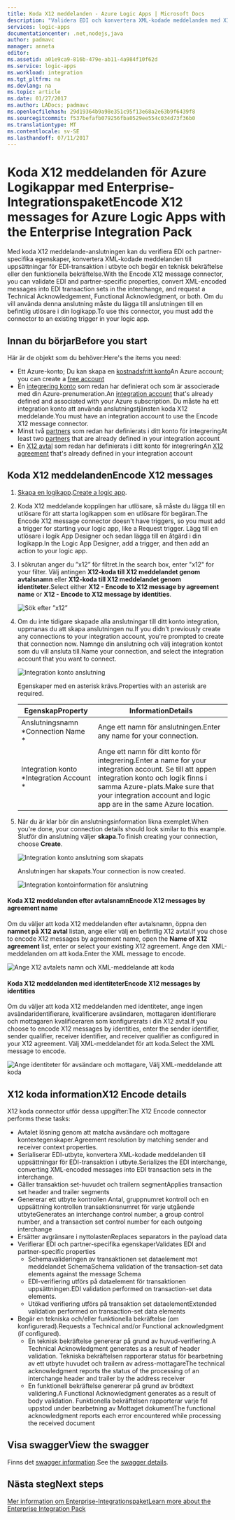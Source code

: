 ```yaml
---
title: Koda X12 meddelanden - Azure Logic Apps | Microsoft Docs
description: "Validera EDI och konvertera XML-kodade meddelanden med X12 meddelande kodare i Enterprise-Integrationspaket för Logikappar i Azure"
services: logic-apps
documentationcenter: .net,nodejs,java
author: padmavc
manager: anneta
editor: 
ms.assetid: a01e9ca9-816b-479e-ab11-4a984f10f62d
ms.service: logic-apps
ms.workload: integration
ms.tgt_pltfrm: na
ms.devlang: na
ms.topic: article
ms.date: 01/27/2017
ms.author: LADocs; padmavc
ms.openlocfilehash: 29d19364b9a98e351c95f13e68a2e63b9f6439f8
ms.sourcegitcommit: f537befafb079256fba0529ee554c034d73f36b0
ms.translationtype: MT
ms.contentlocale: sv-SE
ms.lasthandoff: 07/11/2017
---
```

# <a name="encode-x12-messages-for-azure-logic-apps-with-the-enterprise-integration-pack"></a><span data-ttu-id="bcaf8-103">Koda X12 meddelanden för Azure Logikappar med Enterprise-Integrationspaket</span><span class="sxs-lookup"><span data-stu-id="bcaf8-103">Encode X12 messages for Azure Logic Apps with the Enterprise Integration Pack</span></span>

<span data-ttu-id="bcaf8-104">Med koda X12 meddelande-anslutningen kan du verifiera EDI och partner-specifika egenskaper, konvertera XML-kodade meddelanden till uppsättningar för EDI-transaktion i utbyte och begär en teknisk bekräftelse eller den funktionella bekräftelse.</span><span class="sxs-lookup"><span data-stu-id="bcaf8-104">With the Encode X12 message connector, you can validate EDI and partner-specific properties, convert XML-encoded messages into EDI transaction sets in the interchange, and request a Technical Acknowledgement, Functional Acknowledgment, or both.</span></span>
<span data-ttu-id="bcaf8-105">Om du vill använda denna anslutning måste du lägga till anslutningen till en befintlig utlösare i din logikapp.</span><span class="sxs-lookup"><span data-stu-id="bcaf8-105">To use this connector, you must add the connector to an existing trigger in your logic app.</span></span>

## <a name="before-you-start"></a><span data-ttu-id="bcaf8-106">Innan du börjar</span><span class="sxs-lookup"><span data-stu-id="bcaf8-106">Before you start</span></span>

<span data-ttu-id="bcaf8-107">Här är de objekt som du behöver:</span><span class="sxs-lookup"><span data-stu-id="bcaf8-107">Here's the items you need:</span></span>

* <span data-ttu-id="bcaf8-108">Ett Azure-konto; Du kan skapa en [kostnadsfritt konto](https://azure.microsoft.com/free)</span><span class="sxs-lookup"><span data-stu-id="bcaf8-108">An Azure account; you can create a [free account](https://azure.microsoft.com/free)</span></span>
* <span data-ttu-id="bcaf8-109">En [integrering konto](logic-apps-enterprise-integration-create-integration-account.md) som redan har definierat och som är associerade med din Azure-prenumeration.</span><span class="sxs-lookup"><span data-stu-id="bcaf8-109">An [integration account](logic-apps-enterprise-integration-create-integration-account.md) that's already defined and associated with your Azure subscription.</span></span> <span data-ttu-id="bcaf8-110">Du måste ha ett integration konto att använda anslutningstjänsten koda X12 meddelande.</span><span class="sxs-lookup"><span data-stu-id="bcaf8-110">You must have an integration account to use the Encode X12 message connector.</span></span>
* <span data-ttu-id="bcaf8-111">Minst två [partners](logic-apps-enterprise-integration-partners.md) som redan har definierats i ditt konto för integrering</span><span class="sxs-lookup"><span data-stu-id="bcaf8-111">At least two [partners](logic-apps-enterprise-integration-partners.md) that are already defined in your integration account</span></span>
* <span data-ttu-id="bcaf8-112">En [X12 avtal](logic-apps-enterprise-integration-x12.md) som redan har definierats i ditt konto för integrering</span><span class="sxs-lookup"><span data-stu-id="bcaf8-112">An [X12 agreement](logic-apps-enterprise-integration-x12.md) that's already defined in your integration account</span></span>

## <a name="encode-x12-messages"></a><span data-ttu-id="bcaf8-113">Koda X12 meddelanden</span><span class="sxs-lookup"><span data-stu-id="bcaf8-113">Encode X12 messages</span></span>

1. <span data-ttu-id="bcaf8-114">[Skapa en logikapp](logic-apps-create-a-logic-app.md).</span><span class="sxs-lookup"><span data-stu-id="bcaf8-114">[Create a logic app](logic-apps-create-a-logic-app.md).</span></span>

2. <span data-ttu-id="bcaf8-115">Koda X12 meddelande kopplingen har utlösare, så måste du lägga till en utlösare för att starta logikappen som en utlösare för begäran.</span><span class="sxs-lookup"><span data-stu-id="bcaf8-115">The Encode X12 message connector doesn't have triggers, so you must add a trigger for starting your logic app, like a Request trigger.</span></span> <span data-ttu-id="bcaf8-116">Lägg till en utlösare i logik App Designer och sedan lägga till en åtgärd i din logikapp.</span><span class="sxs-lookup"><span data-stu-id="bcaf8-116">In the Logic App Designer, add a trigger, and then add an action to your logic app.</span></span>

3.  <span data-ttu-id="bcaf8-117">I sökrutan anger du ”x12” för filtret.</span><span class="sxs-lookup"><span data-stu-id="bcaf8-117">In the search box, enter "x12" for your filter.</span></span> <span data-ttu-id="bcaf8-118">Välj antingen **X12-koda till X12 meddelandet genom avtalsnamn** eller **X12-koda till X12 meddelandet genom identiteter**.</span><span class="sxs-lookup"><span data-stu-id="bcaf8-118">Select either **X12 - Encode to X12 message by agreement name** or **X12 - Encode to X12 message by identities**.</span></span>
   
    ![Sök efter ”x12”](./media/logic-apps-enterprise-integration-x12-encode/x12decodeimage1.png) 

3. <span data-ttu-id="bcaf8-120">Om du inte tidigare skapade alla anslutningar till ditt konto integration, uppmanas du att skapa anslutningen nu.</span><span class="sxs-lookup"><span data-stu-id="bcaf8-120">If you didn't previously create any connections to your integration account, you're prompted to create that connection now.</span></span> <span data-ttu-id="bcaf8-121">Namnge din anslutning och välj integration kontot som du vill ansluta till.</span><span class="sxs-lookup"><span data-stu-id="bcaf8-121">Name your connection, and select the integration account that you want to connect.</span></span> 
   
    ![Integration konto anslutning](./media/logic-apps-enterprise-integration-x12-encode/x12encodeimage1.png)

    <span data-ttu-id="bcaf8-123">Egenskaper med en asterisk krävs.</span><span class="sxs-lookup"><span data-stu-id="bcaf8-123">Properties with an asterisk are required.</span></span>

    | <span data-ttu-id="bcaf8-124">Egenskap</span><span class="sxs-lookup"><span data-stu-id="bcaf8-124">Property</span></span> | <span data-ttu-id="bcaf8-125">Information</span><span class="sxs-lookup"><span data-stu-id="bcaf8-125">Details</span></span> |
    | --- | --- |
    | <span data-ttu-id="bcaf8-126">Anslutningsnamn *</span><span class="sxs-lookup"><span data-stu-id="bcaf8-126">Connection Name *</span></span> |<span data-ttu-id="bcaf8-127">Ange ett namn för anslutningen.</span><span class="sxs-lookup"><span data-stu-id="bcaf8-127">Enter any name for your connection.</span></span> |
    | <span data-ttu-id="bcaf8-128">Integration konto *</span><span class="sxs-lookup"><span data-stu-id="bcaf8-128">Integration Account *</span></span> |<span data-ttu-id="bcaf8-129">Ange ett namn för ditt konto för integrering.</span><span class="sxs-lookup"><span data-stu-id="bcaf8-129">Enter a name for your integration account.</span></span> <span data-ttu-id="bcaf8-130">Se till att appen integration konto och logik finns i samma Azure-plats.</span><span class="sxs-lookup"><span data-stu-id="bcaf8-130">Make sure that your integration account and logic app are in the same Azure location.</span></span> |

5.  <span data-ttu-id="bcaf8-131">När du är klar bör din anslutningsinformation likna exemplet.</span><span class="sxs-lookup"><span data-stu-id="bcaf8-131">When you're done, your connection details should look similar to this example.</span></span> <span data-ttu-id="bcaf8-132">Slutför din anslutning väljer **skapa**.</span><span class="sxs-lookup"><span data-stu-id="bcaf8-132">To finish creating your connection, choose **Create**.</span></span>

    ![Integration konto anslutning som skapats](./media/logic-apps-enterprise-integration-x12-encode/x12encodeimage2.png)

    <span data-ttu-id="bcaf8-134">Anslutningen har skapats.</span><span class="sxs-lookup"><span data-stu-id="bcaf8-134">Your connection is now created.</span></span>

    ![Integration kontoinformation för anslutning](./media/logic-apps-enterprise-integration-x12-encode/x12encodeimage3.png) 

#### <a name="encode-x12-messages-by-agreement-name"></a><span data-ttu-id="bcaf8-136">Koda X12 meddelanden efter avtalsnamn</span><span class="sxs-lookup"><span data-stu-id="bcaf8-136">Encode X12 messages by agreement name</span></span>

<span data-ttu-id="bcaf8-137">Om du väljer att koda X12 meddelanden efter avtalsnamn, öppna den **namnet på X12 avtal** listan, ange eller välj en befintlig X12 avtal.</span><span class="sxs-lookup"><span data-stu-id="bcaf8-137">If you chose to encode X12 messages by agreement name, open the **Name of X12 agreement** list, enter or select your existing X12 agreement.</span></span> <span data-ttu-id="bcaf8-138">Ange den XML-meddelanden om att koda.</span><span class="sxs-lookup"><span data-stu-id="bcaf8-138">Enter the XML message to encode.</span></span>

![Ange X12 avtalets namn och XML-meddelande att koda](./media/logic-apps-enterprise-integration-x12-encode/x12encodeimage4.png)

#### <a name="encode-x12-messages-by-identities"></a><span data-ttu-id="bcaf8-140">Koda X12 meddelanden med identiteter</span><span class="sxs-lookup"><span data-stu-id="bcaf8-140">Encode X12 messages by identities</span></span>

<span data-ttu-id="bcaf8-141">Om du väljer att koda X12 meddelanden med identiteter, ange ingen avsändaridentifierare, kvalificerare avsändaren, mottagaren identifierare och mottagaren kvalificeraren som konfigurerats i din X12 avtal.</span><span class="sxs-lookup"><span data-stu-id="bcaf8-141">If you choose to encode X12 messages by identities, enter the sender identifier, sender qualifier, receiver identifier, and receiver qualifier as configured in your X12 agreement.</span></span> <span data-ttu-id="bcaf8-142">Välj XML-meddelandet för att koda.</span><span class="sxs-lookup"><span data-stu-id="bcaf8-142">Select the XML message to encode.</span></span>
   
![Ange identiteter för avsändare och mottagare, Välj XML-meddelande att koda](./media/logic-apps-enterprise-integration-x12-encode/x12encodeimage5.png) 

## <a name="x12-encode-details"></a><span data-ttu-id="bcaf8-144">X12 koda information</span><span class="sxs-lookup"><span data-stu-id="bcaf8-144">X12 Encode details</span></span>

<span data-ttu-id="bcaf8-145">X12 koda connector utför dessa uppgifter:</span><span class="sxs-lookup"><span data-stu-id="bcaf8-145">The X12 Encode connector performs these tasks:</span></span>

* <span data-ttu-id="bcaf8-146">Avtalet lösning genom att matcha avsändare och mottagare kontextegenskaper.</span><span class="sxs-lookup"><span data-stu-id="bcaf8-146">Agreement resolution by matching sender and receiver context properties.</span></span>
* <span data-ttu-id="bcaf8-147">Serialiserar EDI-utbyte, konvertera XML-kodade meddelanden till uppsättningar för EDI-transaktion i utbyte.</span><span class="sxs-lookup"><span data-stu-id="bcaf8-147">Serializes the EDI interchange, converting XML-encoded messages into EDI transaction sets in the interchange.</span></span>
* <span data-ttu-id="bcaf8-148">Gäller transaktion set-huvudet och trailern segment</span><span class="sxs-lookup"><span data-stu-id="bcaf8-148">Applies transaction set header and trailer segments</span></span>
* <span data-ttu-id="bcaf8-149">Genererar ett utbyte kontrollen Antal, gruppnumret kontroll och en uppsättning kontrollen transaktionsnumret för varje utgående utbyte</span><span class="sxs-lookup"><span data-stu-id="bcaf8-149">Generates an interchange control number, a group control number, and a transaction set control number for each outgoing interchange</span></span>
* <span data-ttu-id="bcaf8-150">Ersätter avgränsare i nyttolasten</span><span class="sxs-lookup"><span data-stu-id="bcaf8-150">Replaces separators in the payload data</span></span>
* <span data-ttu-id="bcaf8-151">Verifierar EDI och partner-specifika egenskaper</span><span class="sxs-lookup"><span data-stu-id="bcaf8-151">Validates EDI and partner-specific properties</span></span>
  * <span data-ttu-id="bcaf8-152">Schemavalideringen av transaktionen set dataelement mot meddelandet Schema</span><span class="sxs-lookup"><span data-stu-id="bcaf8-152">Schema validation of the transaction-set data elements against the message Schema</span></span>
  * <span data-ttu-id="bcaf8-153">EDI-verifiering utförs på dataelement för transaktionen uppsättningen.</span><span class="sxs-lookup"><span data-stu-id="bcaf8-153">EDI validation performed on transaction-set data elements.</span></span>
  * <span data-ttu-id="bcaf8-154">Utökad verifiering utförs på transaktion set dataelement</span><span class="sxs-lookup"><span data-stu-id="bcaf8-154">Extended validation performed on transaction-set data elements</span></span>
* <span data-ttu-id="bcaf8-155">Begär en tekniska och/eller funktionella bekräftelse (om konfigurerad).</span><span class="sxs-lookup"><span data-stu-id="bcaf8-155">Requests a Technical and/or Functional acknowledgment (if configured).</span></span>
  * <span data-ttu-id="bcaf8-156">En teknisk bekräftelse genererar på grund av huvud-verifiering.</span><span class="sxs-lookup"><span data-stu-id="bcaf8-156">A Technical Acknowledgment generates as a result of header validation.</span></span> <span data-ttu-id="bcaf8-157">Tekniska bekräftelsen rapporterar status för bearbetning av ett utbyte huvudet och trailern av adress-mottagare</span><span class="sxs-lookup"><span data-stu-id="bcaf8-157">The technical acknowledgment reports the status of the processing of an interchange header and trailer by the address receiver</span></span>
  * <span data-ttu-id="bcaf8-158">En funktionell bekräftelse genererar på grund av brödtext validering.</span><span class="sxs-lookup"><span data-stu-id="bcaf8-158">A Functional Acknowledgment generates as a result of body validation.</span></span> <span data-ttu-id="bcaf8-159">Funktionella bekräftelsen rapporterar varje fel uppstod under bearbetning av Mottaget dokument</span><span class="sxs-lookup"><span data-stu-id="bcaf8-159">The functional acknowledgment reports each error encountered while processing the received document</span></span>

## <a name="view-the-swagger"></a><span data-ttu-id="bcaf8-160">Visa swagger</span><span class="sxs-lookup"><span data-stu-id="bcaf8-160">View the swagger</span></span>
<span data-ttu-id="bcaf8-161">Finns det [swagger information](/connectors/x12/).</span><span class="sxs-lookup"><span data-stu-id="bcaf8-161">See the [swagger details](/connectors/x12/).</span></span> 

## <a name="next-steps"></a><span data-ttu-id="bcaf8-162">Nästa steg</span><span class="sxs-lookup"><span data-stu-id="bcaf8-162">Next steps</span></span>
[<span data-ttu-id="bcaf8-163">Mer information om Enterprise-Integrationspaket</span><span class="sxs-lookup"><span data-stu-id="bcaf8-163">Learn more about the Enterprise Integration Pack</span></span>](logic-apps-enterprise-integration-overview.md "Lär dig mer om Enterprise-Integrationspaket") 

